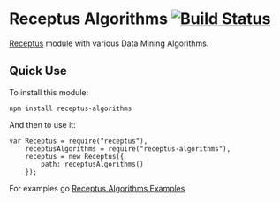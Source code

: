 # Receptus Algorithms [![Build Status](https://travis-ci.org/RocAlayo/receptus-algorithms.svg)](https://travis-ci.org/RocAlayo/receptus-algorithms)

[Receptus](https://github.com/RocAlayo/receptus) module with various Data Mining Algorithms.

## Quick Use

To install this module:

	npm install receptus-algorithms
	
And then to use it:

	var Receptus = require("receptus"),
	    receptusAlgorithms = require("receptus-algorithms"),
		receptus = new Receptus({
			path: receptusAlgorithms()
		});

For examples go [Receptus Algorithms Examples](https://github.com/RocAlayo/receptus-algorithms/tree/master/examples)
